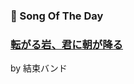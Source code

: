 ### 🎵 Song Of The Day

### [転がる岩、君に朝が降る](https://open.spotify.com/track/6wH2RsJUO8oypx8c5PG0bP)

by 結束バンド
